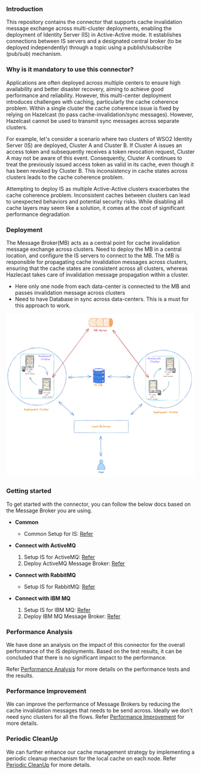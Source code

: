 ### Introduction

This repository contains the connector that supports cache invalidation message exchange across multi-cluster deployments, enabling the deployment of Identity Server (IS) in Active-Active mode. It establishes connections between IS servers and a designated central broker (to be deployed independently) through a topic using a publish/subscribe (pub/sub) mechanism.

### Why is it mandatory to use this connector?

Applications are often deployed across multiple centers to ensure high availability and better disaster recovery, aiming to achieve good performance and reliability. However, this multi-center deployment introduces challenges with caching, particularly the cache coherence problem.
Within a single cluster the cache coherence issue is fixed by relying on Hazelcast (to pass cache-invalidation/sync messages). However, Hazelcast cannot be used to transmit sync messages across separate clusters.

For example, let's consider a scenario where two clusters of WSO2 Identity Server (IS) are deployed, Cluster A and Cluster B. If Cluster A issues an access token and subsequently receives a token revocation request, Cluster A may not be aware of this event. Consequently, Cluster A continues to treat the previously issued access token as valid in its cache, even though it has been revoked by Cluster B. This inconsistency in cache states across clusters leads to the cache coherence problem. 

Attempting to deploy IS as multiple Active-Active clusters exacerbates the cache coherence problem. Inconsistent caches between clusters can lead to unexpected behaviors and potential security risks. While disabling all cache layers may seem like a solution, it comes at the cost of significant performance degradation

### Deployment

The Message Broker(MB) acts as a central point for cache invalidation message exchange across clusters. Need to deploy the MB in a central location, and configure the IS servers to connect to the MB. The MB is responsible for propagating cache invalidation messages across clusters, ensuring that the cache states are consistent across all clusters, whereas Hazlecast takes care of invalidation message propagation within a cluster.
- Here only one node from each data-center is connected to the MB and passes invalidation message across clusters
- Need to have Database in sync across data-centers. This is a must for this approach to work.
   
![hybrid_approach.png](components/org.wso2.carbon.cache.sync.jms.manager/resources/common-resources/hybrid_approach.png)

### Getting started

To get started with the connector, you can follow the below docs based on the Message Broker you are using.

- **Common**
  - Common Setup for IS: [Refer](components/org.wso2.carbon.cache.sync.jms.manager/resources/common-resources/IS_README.md)

- **Connect with ActiveMQ**
  1. Setup IS for ActiveMQ: [Refer](components/org.wso2.carbon.cache.sync.jms.manager/resources/active-mq-resources/ACTIVEMQ_README.md)
  2. Deploy ActiveMQ Message Broker:  [Refer](components/org.wso2.carbon.cache.sync.jms.manager/resources/active-mq-resources/ACITVMQ_MB_DEPLOYMENT.md)

- **Connect with RabbitMQ**
  - Setup IS for RabbitMQ: [Refer](components/org.wso2.carbon.cache.sync.jms.manager/resources/common-resources/RABBITMQ_README.md)

- **Connect with IBM MQ**
    1. Setup IS for IBM MQ: [Refer](components/org.wso2.carbon.cache.sync.jms.manager/resources/ibm-mq-resources/IBMMQ_README.md)
    2. Deploy IBM MQ Message Broker: [Refer](components/org.wso2.carbon.cache.sync.jms.manager/resources/ibm-mq-resources/IBMMQ_MB_DEPLOYMENT.md)

  
### Performance Analysis

We have done an analysis on the impact of this connector for the overall performance of the IS deployments. Based on 
the test results, it can be concluded that there is no significant impact to the performance.

Refer [Performance Analysis](components/org.wso2.carbon.cache.sync.jms.manager/resources/common-resources/PERFORMANCE_ANALYSIS.md) for more details on the performance 
tests and the results.

### Performance Improvement

We can improve the performance of Message Brokers by reducing the cache invalidation messages that needs to be send across. Ideally we don't need sync clusters for all the flows. Refer [Performance Improvement](components/org.wso2.carbon.cache.sync.jms.manager/resources/common-resources/PERFORMANCE_IMPROVEMENT.md) for more details.

### Periodic CleanUp

We can further enhance our cache management strategy by implementing a periodic cleanup mechanism for the local cache on each node. Refer [Periodic CleanUp](components/org.wso2.carbon.cache.sync.jms.manager/resources/common-resources/PERIODIC_CLEANUP.md) for more details.